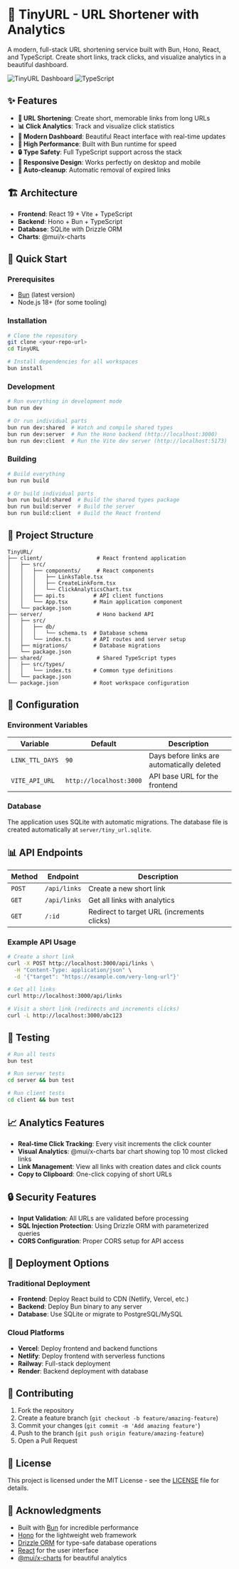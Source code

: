 # 🔗 TinyURL - URL Shortener with Analytics

A modern, full-stack URL shortening service built with Bun, Hono, React, and TypeScript. Create short links, track clicks, and visualize analytics in a beautiful dashboard.

![TinyURL Dashboard](https://img.shields.io/badge/Status-Production%20Ready-brightgreen)
![TypeScript](https://img.shields.io/badge/TypeScript-Full%20Stack-blue)

## ✨ Features

- **🔗 URL Shortening**: Create short, memorable links from long URLs
- **📊 Click Analytics**: Track and visualize click statistics
- **🎨 Modern Dashboard**: Beautiful React interface with real-time updates
- **🚀 High Performance**: Built with Bun runtime for speed
- **🔒 Type Safety**: Full TypeScript support across the stack
- **📱 Responsive Design**: Works perfectly on desktop and mobile
- **🔄 Auto-cleanup**: Automatic removal of expired links

## 🏗️ Architecture

- **Frontend**: React 19 + Vite + TypeScript
- **Backend**: Hono + Bun + TypeScript
- **Database**: SQLite with Drizzle ORM
- **Charts**: @mui/x-charts

## 🚀 Quick Start

### Prerequisites

- [Bun](https://bun.sh) (latest version)
- Node.js 18+ (for some tooling)

### Installation

```bash
# Clone the repository
git clone <your-repo-url>
cd TinyURL

# Install dependencies for all workspaces
bun install
```

### Development

```bash
# Run everything in development mode
bun run dev

# Or run individual parts
bun run dev:shared  # Watch and compile shared types
bun run dev:server  # Run the Hono backend (http://localhost:3000)
bun run dev:client  # Run the Vite dev server (http://localhost:5173)
```

### Building

```bash
# Build everything
bun run build

# Or build individual parts
bun run build:shared  # Build the shared types package
bun run build:server  # Build the server
bun run build:client  # Build the React frontend
```

## 📁 Project Structure

```
TinyURL/
├── client/                 # React frontend application
│   ├── src/
│   │   ├── components/     # React components
│   │   │   ├── LinksTable.tsx
│   │   │   ├── CreateLinkForm.tsx
│   │   │   └── ClickAnalyticsChart.tsx
│   │   ├── api.ts         # API client functions
│   │   └── App.tsx        # Main application component
│   └── package.json
├── server/                 # Hono backend API
│   ├── src/
│   │   ├── db/
│   │   │   └── schema.ts  # Database schema
│   │   └── index.ts       # API routes and server setup
│   ├── migrations/        # Database migrations
│   └── package.json
├── shared/                 # Shared TypeScript types
│   ├── src/types/
│   │   └── index.ts       # Common type definitions
│   └── package.json
└── package.json           # Root workspace configuration
```

## 🔧 Configuration

### Environment Variables

| Variable | Default | Description |
|----------|---------|-------------|
| `LINK_TTL_DAYS` | `90` | Days before links are automatically deleted |
| `VITE_API_URL` | `http://localhost:3000` | API base URL for the frontend |

### Database

The application uses SQLite with automatic migrations. The database file is created automatically at `server/tiny_url.sqlite`.

## 📊 API Endpoints

| Method | Endpoint | Description |
|--------|----------|-------------|
| `POST` | `/api/links` | Create a new short link |
| `GET` | `/api/links` | Get all links with analytics |
| `GET` | `/:id` | Redirect to target URL (increments clicks) |

### Example API Usage

```bash
# Create a short link
curl -X POST http://localhost:3000/api/links \
  -H "Content-Type: application/json" \
  -d '{"target": "https://example.com/very-long-url"}'

# Get all links
curl http://localhost:3000/api/links

# Visit a short link (redirects and increments clicks)
curl -L http://localhost:3000/abc123
```

## 🧪 Testing

```bash
# Run all tests
bun test

# Run server tests
cd server && bun test

# Run client tests
cd client && bun test
```

## 📈 Analytics Features

- **Real-time Click Tracking**: Every visit increments the click counter
- **Visual Analytics**: @mui/x-charts bar chart showing top 10 most clicked links
- **Link Management**: View all links with creation dates and click counts
- **Copy to Clipboard**: One-click copying of short URLs

## 🔒 Security Features

- **Input Validation**: All URLs are validated before processing
- **SQL Injection Protection**: Using Drizzle ORM with parameterized queries
- **CORS Configuration**: Proper CORS setup for API access

## 🚀 Deployment Options

### Traditional Deployment
- **Frontend**: Deploy React build to CDN (Netlify, Vercel, etc.)
- **Backend**: Deploy Bun binary to any server
- **Database**: Use SQLite or migrate to PostgreSQL/MySQL

### Cloud Platforms
- **Vercel**: Deploy frontend and backend functions
- **Netlify**: Deploy frontend with serverless functions
- **Railway**: Full-stack deployment
- **Render**: Backend deployment with database

## 🤝 Contributing

1. Fork the repository
2. Create a feature branch (`git checkout -b feature/amazing-feature`)
3. Commit your changes (`git commit -m 'Add amazing feature'`)
4. Push to the branch (`git push origin feature/amazing-feature`)
5. Open a Pull Request

## 📄 License

This project is licensed under the MIT License - see the [LICENSE](LICENSE) file for details.

## 🙏 Acknowledgments

- Built with [Bun](https://bun.sh) for incredible performance
- [Hono](https://hono.dev) for the lightweight web framework
- [Drizzle ORM](https://orm.drizzle.team) for type-safe database operations
- [React](https://react.dev) for the user interface
- [@mui/x-charts](https://mui.com/x/react-charts/) for beautiful analytics
